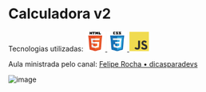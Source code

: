 # Calculadora v2

Tecnologias utilizadas: <a href="https://www.w3.org/html/" target="_blank" rel="noreferrer"> <img src="https://raw.githubusercontent.com/devicons/devicon/master/icons/html5/html5-original-wordmark.svg" alt="html5" width="40" height="40"/> </a> <a href="https://www.w3schools.com/css/" target="_blank" rel="noreferrer"> <img src="https://raw.githubusercontent.com/devicons/devicon/master/icons/css3/css3-original-wordmark.svg" alt="css3" width="40" height="40"/> </a><a href="https://developer.mozilla.org/en-US/docs/Web/JavaScript" target="_blank" rel="noreferrer"> <img src="https://raw.githubusercontent.com/devicons/devicon/master/icons/javascript/javascript-original.svg" alt="javascript" width="40" height="40"/> </a>

Aula ministrada pelo canal:  [Felipe Rocha • dicasparadevs](https://www.youtube.com/watch?v=0EiX9c4vzRs)

![image](https://user-images.githubusercontent.com/58665788/174695162-dffb1978-59e2-4a3a-b43b-56014976f2e1.png)
